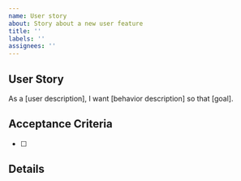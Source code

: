 ```yaml
---
name: User story
about: Story about a new user feature
title: ''
labels: ''
assignees: ''
---
```

## User Story

As a [user description], I want [behavior description] so that [goal].


## Acceptance Criteria
- [ ] 


## Details

